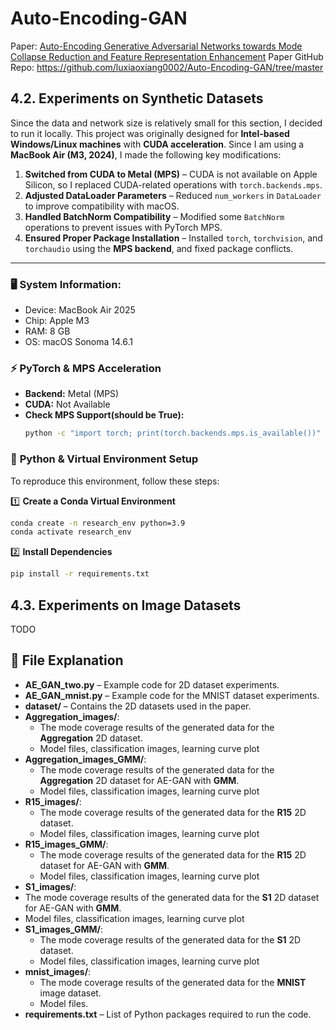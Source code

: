# Auto-Encoding-GAN
Paper: [Auto-Encoding Generative Adversarial Networks towards Mode Collapse Reduction and Feature Representation Enhancement](https://doi.org/10.3390/e25121657)
Paper GitHub Repo: https://github.com/luxiaoxiang0002/Auto-Encoding-GAN/tree/master

## 4.2. Experiments on Synthetic Datasets
Since the data and network size is relatively small for this section, I decided to run it locally. This project was originally designed for **Intel-based Windows/Linux machines** with **CUDA acceleration**. Since I am using a **MacBook Air (M3, 2024)**, I made the following key modifications:  

1. **Switched from CUDA to Metal (MPS)** – CUDA is not available on Apple Silicon, so I replaced CUDA-related operations with `torch.backends.mps`.  
2. **Adjusted DataLoader Parameters** – Reduced `num_workers` in `DataLoader` to improve compatibility with macOS.  
3. **Handled BatchNorm Compatibility** – Modified some `BatchNorm` operations to prevent issues with PyTorch MPS.  
4. **Ensured Proper Package Installation** – Installed `torch`, `torchvision`, and `torchaudio` using the **MPS backend**, and fixed package conflicts.  

---

### 🖥 System Information:
- Device: MacBook Air 2025
- Chip: Apple M3
- RAM: 8 GB
- OS: macOS Sonoma 14.6.1

### ⚡️ PyTorch & MPS Acceleration
- **Backend:** Metal (MPS)
- **CUDA:** Not Available
- **Check MPS Support(should be True):**  
  ```bash
  python -c "import torch; print(torch.backends.mps.is_available())"
  ```
  
### 🐍 **Python & Virtual Environment Setup**  
To reproduce this environment, follow these steps:  

1️⃣ **Create a Conda Virtual Environment**  
```bash
conda create -n research_env python=3.9
conda activate research_env
```
2️⃣ **Install Dependencies**  
```bash
pip install -r requirements.txt
```

## 4.3. Experiments on Image Datasets
TODO

## 📂 File Explanation

- **AE_GAN_two.py** – Example code for 2D dataset experiments.
- **AE_GAN_mnist.py** – Example code for the MNIST dataset experiments.
- **dataset/** – Contains the 2D datasets used in the paper.
- **Aggregation_images/**:
  - The mode coverage results of the generated data for the **Aggregation** 2D dataset.
  - Model files, classification images, learning curve plot
- **Aggregation_images_GMM/**:
  - The mode coverage results of the generated data for the **Aggregation** 2D dataset for AE-GAN with **GMM**.
  - Model files, classification images, learning curve plot
- **R15_images/**:
  - The mode coverage results of the generated data for the **R15** 2D dataset.
  - Model files, classification images, learning curve plot
- **R15_images_GMM/**:
  - The mode coverage results of the generated data for the **R15** 2D dataset for AE-GAN with **GMM**.
  - Model files, classification images, learning curve plot
-  **S1_images/**:
  - The mode coverage results of the generated data for the **S1** 2D dataset for AE-GAN with **GMM**.
  - Model files, classification images, learning curve plot
- **S1_images_GMM/**:
  - The mode coverage results of the generated data for the **S1** 2D dataset.
  - Model files, classification images, learning curve plot
- **mnist_images/**:
  - The mode coverage results of the generated data for the **MNIST** image dataset.
  - Model files.
- **requirements.txt** – List of Python packages required to run the code.


